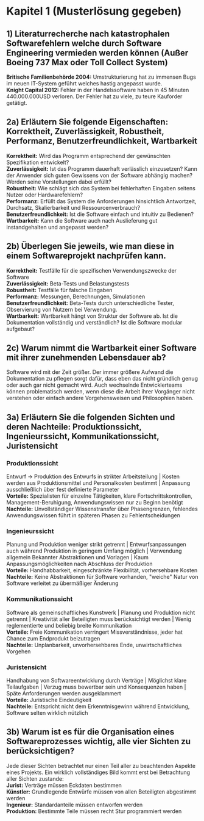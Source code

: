 # Kapitel 1 (Musterlösung gegeben)  
## 1) Literaturrecherche nach katastrophalen Softwarefehlern welche durch Software Engineering vermieden werden können (Außer Boeing 737 Max oder Toll Collect System)  
**Britische Familienbehörde 2004:** Umstrukturierung hat zu immensen Bugs im neuen IT-System geführt welches hastig angepasst wurde.  
**Knight Capital 2012:** Fehler in der Handelssoftware haben in 45 Minuten 440.000.000USD verloren. Der Fehler hat zu viele, zu teure Kauforder getätigt.  

## 2a) Erläutern Sie folgende Eigenschaften: Korrektheit, Zuverlässigkeit, Robustheit, Performanz, Benutzerfreundlichkeit, Wartbarkeit  
**Korrektheit:**  Wird das Programm entsprechend der gewünschten Spezifikation entwickelt?  
**Zuverlässigkeit:**  Ist das Programm dauerhaft verlässlich einzusetzen? Kann der Anwender sich guten Gewissens von der Software abhängig machen? Werden seine Vorstellungen dabei erfüllt?  
**Robustheit:** Wie schlägt sich das System bei fehlerhaften Eingaben seitens Nutzer oder Hardwarefehlern?  
**Performanz:** Erfüllt das System die Anforderungen hinsichtlich Antwortzeit, Durchsatz, Skalierbarkeit und Ressourcenverbrauch?  
**Benutzerfreundlichkeit:** Ist die Software einfach und intuitiv zu Bedienen?  
**Wartbarkeit:** Kann die Software auch nach Auslieferung gut instandgehalten und angepasst werden?  

## 2b) Überlegen Sie jeweils, wie man diese in einem Softwareprojekt nachprüfen kann.  
**Korrektheit:** Testfälle für die spezifischen Verwendungszwecke der Software  
**Zuverlässigkeit:** Beta-Tests und Belastungstests  
**Robustheit:** Testfälle für falsche Eingaben  
**Performanz:** Messungen, Berechnungen, Simulationen  
**Benutzerfreundlichkeit:** Beta-Tests durch unterschiedliche Tester, Observierung von Nutzern bei Verwendung.  
**Wartbarkeit:** Wartbarkeit hängt von Struktur der Software ab. Ist die Dokumentation vollständig und verständlich? Ist die Software modular aufgebaut?  

## 2c) Warum nimmt die Wartbarkeit einer Software mit ihrer zunehmenden Lebensdauer ab?
Software wird mit der Zeit größer. Der immer größere Aufwand die Dokumentation zu pflegen sorgt dafür, dass eben das nicht gründlich genug oder auch gar nicht gemacht wird. Auch wechselnde Entwicklerteams können problematisch werden, wenn diese die Arbeit ihrer Vorgänger nicht verstehen oder einfach andere Vorgehensweisen und Philosophien haben.  

## 3a) Erläutern Sie die folgenden Sichten und deren Nachteile: Produktionssicht, Ingenieurssicht, Kommunikationssicht, Juristensicht  
### Produktionssicht  
Entwurf -> Produktion des Entwurfs in strikter Arbeitsteilung | Kosten werden aus Produktionsmittel und Personalkosten bestimmt | Anpassung ausschließlich über fest definierte Parameter  
**Vorteile:** Spezialisten für einzelne Tätigkeiten, klare Fortschrittskontrollen, Management-Beruhigung, Anwendungswissen nur zu Beginn benötigt  
**Nachteile:** Unvollständiger Wissenstransfer über Phasengrenzen, fehlendes Anwendungswissen führt in späteren Phasen zu Fehlentscheidungen  
### Ingenieurssicht  
Planung und Produktion weniger strikt getrennt | Entwurfsanpassungen auch während Produktion in geringem Umfang möglich | Verwendung allgemein Bekannter Abstraktionen und Vorlagen | Kaum Anpassungsmöglichkeiten nach Abschluss der Produktion  
**Vorteile:** Handhabbarkeit, eingeschränkte Flexibilität, vorhersehbare Kosten  
**Nachteile:** Keine Abstraktionen für Software vorhanden, "weiche" Natur von Software verleitet zu übermäßiger Änderung  
### Kommunikationssicht  
Software als gemeinschaftliches Kunstwerk | Planung und Produktion nicht getrennt | Kreativität aller Beteiligten muss berücksichtigt werden | Wenig reglementierte und beliebig breite Kommunikation  
**Vorteile:** Freie Kommunikation verringert Missverständnisse, jeder hat Chance zum Endprodukt beizutragen  
**Nachteile:** Unplanbarkeit, unvorhersehbares Ende, unwirtschaftliches Vorgehen  
### Juristensicht  
Handhabung von Softwareentwicklung durch Verträge | Möglichst klare Teilaufgaben | Verzug muss bewertbar sein und Konsequenzen haben | Späte Anforderungen werden ausgeklammert  
**Vorteile:** Juristische Eindeutigkeit  
**Nachteile:** Entspricht nicht dem Erkenntnisgewinn während Entwicklung, Software selten wirklich nützlich  

## 3b) Warum ist es für die Organisation eines Softwareprozesses wichtig, alle vier Sichten zu berücksichtigen?  
Jede dieser Sichten betrachtet nur einen Teil aller zu beachtenden Aspekte eines Projekts. Ein wirklich vollständiges Bild kommt erst bei Betrachtung aller Sichten zustande:  
**Jurist:** Verträge müssen Eckdaten bestimmen  
**Künstler:** Grundlegende Entwürfe müssen von allen Beteiligten abgestimmt werden  
**Ingenieur:** Standardanteile müssen entworfen werden  
**Produktion:** Bestimmte Teile müssen recht Stur programmiert werden